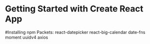 # Getting Started with Create React App
#Installing npm Packets:
react-datepicker
react-big-calendar
date-fns
moment
uuidv4 
axios
